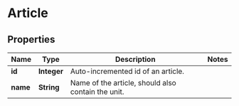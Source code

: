 

# Article

## Properties

Name | Type | Description | Notes
------------ | ------------- | ------------- | -------------
**id** | **Integer** | Auto-incremented id of an article. | 
**name** | **String** | Name of the article, should also contain the unit. | 



